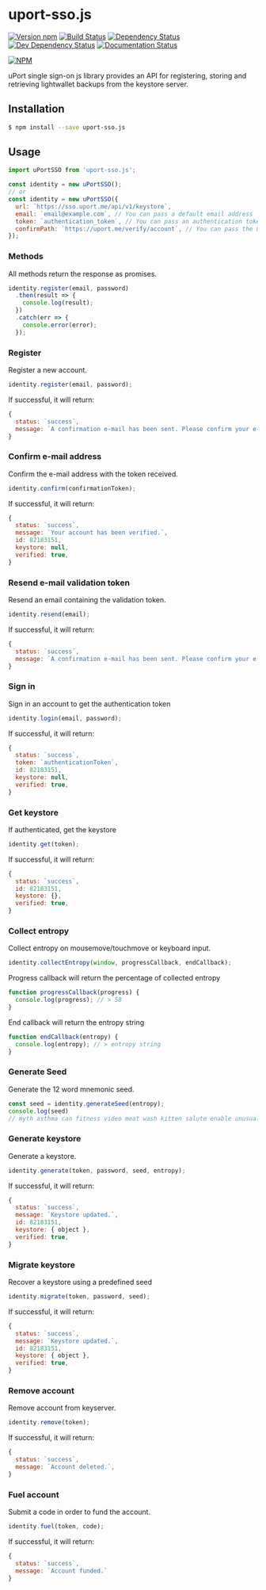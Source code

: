 # uport-sso.js

[![Version npm][npm-version-image]][npm-version-url]
[![Build Status][travis-image]][travis-url]
[![Dependency Status][david_img]][david_site]
[![Dev Dependency Status][dev-david_img]][dev-david_site]
[![Documentation Status][inch-image]][inch-url]

[![NPM][npm-image]][npm-url]

uPort single sign-on js library provides an API for registering, storing and retrieving lightwallet backups from the keystore server.

## Installation
```bash
$ npm install --save uport-sso.js
```


## Usage
```js
import uPortSSO from 'uport-sso.js';

const identity = new uPortSSO();
// or
const identity = new uPortSSO({
  url: `https://sso.uport.me/api/v1/keystore`,
  email: `email@example.com`, // You can pass a default email address
  token: `authentication_token`, // You can pass an authentication token
  confirmPath: `https://uport.me/verify/account`, // You can pass the url for the confirmation link sent via email
});
```


### Methods
All methods return the response as promises.
```js
identity.register(email, password)
  .then(result => {
    console.log(result);
  })
  .catch(err => {
    console.error(error);
  });
```


### Register
Register a new account.

```js
identity.register(email, password);
```
If successful, it will return:
```js
{
  status: `success`,
  message: `A confirmation e-mail has been sent. Please confirm your e-mail address.`,
}
```


### Confirm e-mail address
Confirm the e-mail address with the token received.

```js
identity.confirm(confirmationToken);
```
If successful, it will return:
```js
{
  status: `success`,
  message: `Your account has been verified.`,
  id: 82183151,
  keystore: null,
  verified: true,
}
```


### Resend e-mail validation token
Resend an email containing the validation token.

```js
identity.resend(email);
```
If successful, it will return:
```js
{
  status: `success`,
  message: `A confirmation e-mail has been sent. Please confirm your e-mail address.`,
}
```


### Sign in
Sign in an account to get the authentication token

```js
identity.login(email, password);
```
If successful, it will return:
```js
{
  status: `success`,
  token: `authenticationToken`,
  id: 82183151,
  keystore: null,
  verified: true,
}
```


### Get keystore
If authenticated, get the keystore

```js
identity.get(token);
```
If successful, it will return:
```js
{
  status: `success`,
  id: 82183151,
  keystore: {},
  verified: true,
}
```


### Collect entropy
Collect entropy on mousemove/touchmove or keyboard input.

```js
identity.collectEntropy(window, progressCallback, endCallback);
```
Progress callback will return the percentage of collected entropy
```js
function progressCallback(progress) {
  console.log(progress); // > 58
}
```
End callback will return the entropy string
```js
function endCallback(entropy) {
  console.log(entropy); // > entropy string
}
```

### Generate Seed
Generate the 12 word mnemonic seed.

```js
const seed = identity.generateSeed(entropy);
console.log(seed)
// myth asthma can fitness video meat wash kitten salute enable unusual dune
```


### Generate keystore
Generate a keystore.

```js
identity.generate(token, password, seed, entropy);
```
If successful, it will return:
```js
{
  status: `success`,
  message: `Keystore updated.`,
  id: 82183151,
  keystore: { object },
  verified: true,
}
```


### Migrate keystore
Recover a keystore using a predefined seed

```js
identity.migrate(token, password, seed);
```
If successful, it will return:
```js
{
  status: `success`,
  message: `Keystore updated.`,
  id: 82183151,
  keystore: { object },
  verified: true,
}
```


### Remove account
Remove account from keyserver.

```js
identity.remove(token);
```
If successful, it will return:
```js
{
  status: `success`,
  message: `Account deleted.`,
}
```


### Fuel account
Submit a code in order to fund the account.

```js
identity.fuel(token, code);
```
If successful, it will return:
```js
{
  status: `success`,
  message: `Account funded.`
}
```

[npm-version-image]: https://img.shields.io/npm/v/uport-sso.js.svg?style=flat-square
[npm-version-url]: https://www.npmjs.com/package/uport-sso.js
[travis-image]: https://img.shields.io/travis/ConsenSys/uport-sso.js.svg?branch=master&style=flat-square
[travis-url]: https://travis-ci.org/ConsenSys/uport-sso.js
[david_img]: https://img.shields.io/david/ConsenSys/uport-sso.js.svg?style=flat-square
[david_site]: https://david-dm.org/ConsenSys/uport-sso.js
[dev-david_img]: https://david-dm.org/ConsenSys/uport-sso.js/dev-status.svg?style=flat-square
[dev-david_site]: https://david-dm.org/ConsenSys/uport-sso.js#info=devDependencies
[npm-image]: https://nodei.co/npm/uport-sso.js.png?downloads=true&downloadRank=true
[npm-url]: https://nodei.co/npm/uport-sso.js/
[inch-image]: http://inch-ci.org/github/ConsenSys/uport-sso.js.svg?branch=master&style=flat-square
[inch-url]: http://inch-ci.org/github/ConsenSys/uport-sso.js
